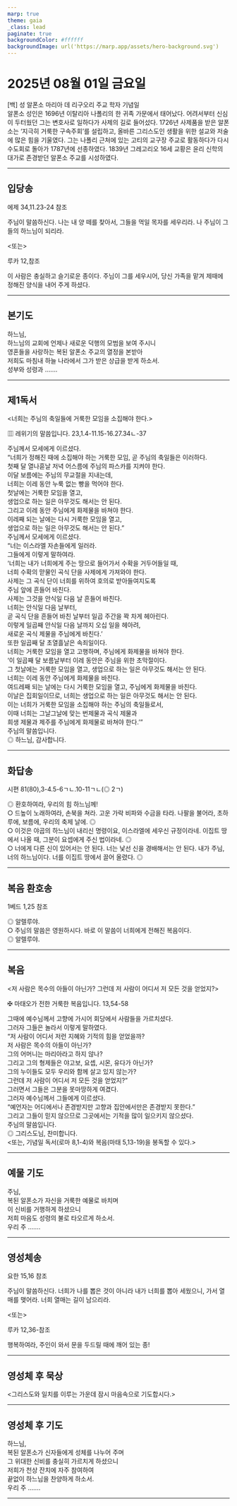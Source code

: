```yaml
---
marp: true
theme: gaia
_class: lead
paginate: true
backgroundColor: #ffffff
backgroundImage: url('https://marp.app/assets/hero-background.svg')
---
```


# 2025년 08월 01일 금요일

[백] 성 알폰소 마리아 데 리구오리 주교 학자 기념일  
알폰소 성인은 1696년 이탈리아 나폴리의 한 귀족 가문에서 태어났다. 어려서부터 신심이 두터웠던 그는 변호사로 일하다가 사제의 길로 들어섰다. 1726년 사제품을 받은 알폰소는 ‘지극히 거룩한 구속주회’를 설립하고, 올바른 그리스도인 생활을 위한 설교와 저술에 많은 힘을 기울였다. 그는 나폴리 근처에 있는 고티의 교구장 주교로 활동하다가 다시 수도회로 돌아가 1787년에 선종하였다. 1839년 그레고리오 16세 교황은 윤리 신학의 대가로 존경받던 알폰소 주교를 시성하였다.




---

## 입당송

에제 34,11.23-24 참조

주님이 말씀하신다. 나는 내 양 떼를 찾아서, 그들을 먹일 목자를 세우리라. 나 주님이 그들의 하느님이 되리라.  
  
<또는>  
  
루카 12,참조  
  
이 사람은 충실하고 슬기로운 종이다. 주님이 그를 세우시어, 당신 가족을 맡겨 제때에 정해진 양식을 내어 주게 하셨다.  


---

## 본기도

하느님,  
하느님의 교회에 언제나 새로운 덕행의 모범을 보여 주시니  
영혼들을 사랑하는 복된 알폰소 주교의 열정을 본받아  
저희도 마침내 하늘 나라에서 그가 받은 상급을 받게 하소서.  
성부와 성령과 …….  
  


---

## 제1독서

<너희는 주님의 축일들에 거룩한 모임을 소집해야 한다.>

▥ 레위기의 말씀입니다. 23,1.4-11.15-16.27.34ㄴ-37

주님께서 모세에게 이르셨다.  
“너희가 정해진 때에 소집해야 하는 거룩한 모임, 곧 주님의 축일들은 이러하다.  
첫째 달 열나흗날 저녁 어스름에 주님의 파스카를 지켜야 한다.  
이달 보름에는 주님의 무교절을 지내는데,  
너희는 이레 동안 누룩 없는 빵을 먹어야 한다.  
첫날에는 거룩한 모임을 열고,  
생업으로 하는 일은 아무것도 해서는 안 된다.  
그리고 이레 동안 주님에게 화제물을 바쳐야 한다.  
이레째 되는 날에는 다시 거룩한 모임을 열고,  
생업으로 하는 일은 아무것도 해서는 안 된다.”  
주님께서 모세에게 이르셨다.  
“너는 이스라엘 자손들에게 일러라.  
그들에게 이렇게 말하여라.  
‘너희는 내가 너희에게 주는 땅으로 들어가서 수확을 거두어들일 때,  
너희 수확의 맏물인 곡식 단을 사제에게 가져와야 한다.  
사제는 그 곡식 단이 너희를 위하여 호의로 받아들여지도록  
주님 앞에 흔들어 바친다.  
사제는 그것을 안식일 다음 날 흔들어 바친다.  
너희는 안식일 다음 날부터,  
곧 곡식 단을 흔들어 바친 날부터 일곱 주간을 꽉 차게 헤아린다.  
이렇게 일곱째 안식일 다음 날까지 오십 일을 헤아려,  
새로운 곡식 제물을 주님에게 바친다.’  
또한 일곱째 달 초열흘날은 속죄일이다.  
너희는 거룩한 모임을 열고 고행하며, 주님에게 화제물을 바쳐야 한다.  
‘이 일곱째 달 보름날부터 이레 동안은 주님을 위한 초막절이다.  
그 첫날에는 거룩한 모임을 열고, 생업으로 하는 일은 아무것도 해서는 안 된다.  
너희는 이레 동안 주님에게 화제물을 바친다.  
여드레째 되는 날에는 다시 거룩한 모임을 열고, 주님에게 화제물을 바친다.  
이날은 집회일이므로, 너희는 생업으로 하는 일은 아무것도 해서는 안 된다.  
이는 너희가 거룩한 모임을 소집해야 하는 주님의 축일들로서,  
이때 너희는 그날그날에 맞는 번제물과 곡식 제물과  
희생 제물과 제주를 주님에게 화제물로 바쳐야 한다.’”  
주님의 말씀입니다.  
◎ 하느님, 감사합니다.  
  


---

## 화답송

시편 81(80),3-4.5-6ㄱㄴ.10-11ㄱㄴ(◎ 2ㄱ)

◎ 환호하여라, 우리의 힘 하느님께!  
○ 드높이 노래하여라, 손북을 쳐라. 고운 가락 비파와 수금을 타라. 나팔을 불어라, 초하루에, 보름에, 우리의 축제 날에. ◎  
○ 이것은 야곱의 하느님이 내리신 명령이요, 이스라엘에 세우신 규정이라네. 이집트 땅에서 나올 때, 그분이 요셉에게 주신 법이라네. ◎  
○ 너에게 다른 신이 있어서는 안 된다. 너는 낯선 신을 경배해서는 안 된다. 내가 주님, 너의 하느님이다. 너를 이집트 땅에서 끌어 올렸다. ◎  
  


---

## 복음 환호송

1베드 1,25 참조

◎ 알렐루야.  
○ 주님의 말씀은 영원하시다. 바로 이 말씀이 너희에게 전해진 복음이다.  
◎ 알렐루야.  
  


---

## 복음

<저 사람은 목수의 아들이 아닌가? 그런데 저 사람이 어디서 저 모든 것을 얻었지?>

✠ 마태오가 전한 거룩한 복음입니다. 13,54-58

그때에 예수님께서 고향에 가시어 회당에서 사람들을 가르치셨다.  
그러자 그들은 놀라서 이렇게 말하였다.  
“저 사람이 어디서 저런 지혜와 기적의 힘을 얻었을까?  
저 사람은 목수의 아들이 아닌가?  
그의 어머니는 마리아라고 하지 않나?  
그리고 그의 형제들은 야고보, 요셉, 시몬, 유다가 아닌가?  
그의 누이들도 모두 우리와 함께 살고 있지 않는가?  
그런데 저 사람이 어디서 저 모든 것을 얻었지?”  
그러면서 그들은 그분을 못마땅하게 여겼다.  
그러자 예수님께서 그들에게 이르셨다.  
“예언자는 어디에서나 존경받지만 고향과 집안에서만은 존경받지 못한다.”  
그리고 그들이 믿지 않으므로 그곳에서는 기적을 많이 일으키지 않으셨다.  
주님의 말씀입니다.  
◎ 그리스도님, 찬미합니다.  
<또는, 기념일 독서(로마 8,1-4)와 복음(마태 5,13-19)을 봉독할 수 있다.>  
  


---

## 예물 기도

주님,  
복된 알폰소가 자신을 거룩한 예물로 바치며  
이 신비를 거행하게 하셨으니  
저희 마음도 성령의 불로 타오르게 하소서.  
우리 주 …….  
  


---

## 영성체송

요한 15,16 참조

주님이 말씀하신다. 너희가 나를 뽑은 것이 아니라 내가 너희를 뽑아 세웠으니, 가서 열매를 맺어라. 너희 열매는 길이 남으리라.  
  
<또는>  
  
루카 12,36-참조  
  
행복하여라, 주인이 와서 문을 두드릴 때에 깨어 있는 종!  


---

## 영성체 후 묵상

<그리스도와 일치를 이루는 가운데 잠시 마음속으로 기도합시다.>  


---

## 영성체 후 기도

하느님,  
복된 알폰소가 신자들에게 성체를 나누어 주며  
그 위대한 신비를 충실히 가르치게 하셨으니  
저희가 천상 잔치에 자주 참여하여  
끝없이 하느님을 찬양하게 하소서.  
우리 주 …….  
  


---